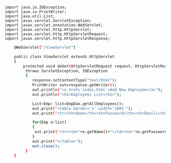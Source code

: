     import java.io.IOException;  
    import java.io.PrintWriter;  
    import java.util.List;   
    import javax.servlet.ServletException;  
    import javax.servlet.annotation.WebServlet;  
    import javax.servlet.http.HttpServlet;  
    import javax.servlet.http.HttpServletRequest;  
    import javax.servlet.http.HttpServletResponse;  
```sh  
    @WebServlet("/ViewServlet")  

    public class ViewServlet extends HttpServlet
    {  
        protected void doGet(HttpServletRequest request, HttpServletResponse response)  
         throws ServletException, IOException 
         {  
            response.setContentType("text/html");  
            PrintWriter out=response.getWriter();  
            out.println("<a href='index.html'>Add New Employee</a>");  
            out.println("<h1>Employees List</h1>");  
```
```sh              
            List<Emp> list=EmpDao.getAllEmployees();     
            out.print("<table border='1' width='100%'");  
            out.print("<tr><th>Name</th><th>Password</th><th>Email</th><th>Country</th><th>Edit</th><th>Delete</th></tr>");  
```
```sh
            for(Emp e:list)
            {  
             out.print("<tr><td>"+e.getName()+"</td><td>"+e.getPassword()+"</td><td>"+e.getEmail()+"</td><td>"+e.getCountry()+"</td><td><a href='EditServlet?name="+e.getName()+"'>edit</a></td><td><a href='DeleteServlet?name="+e.getName()+"'>delete</a></td></tr>");  
            }  
            out.print("</table>");  
            out.close();  
         }  
    }  
